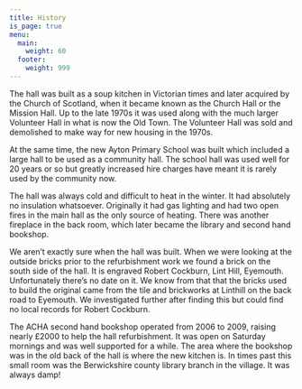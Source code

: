 ```yaml
---
title: History
is_page: true
menu:
  main:
    weight: 60
  footer:
    weight: 999
---
```


The hall was built as a soup kitchen in Victorian times and later acquired by the Church of Scotland, when it became known as the Church Hall or the Mission Hall. Up to the late 1970s it was used along with the much larger Volunteer Hall in what is now the Old Town. The Volunteer Hall was sold and demolished to make way for new housing in the 1970s.

At the same time, the new Ayton Primary School was built which included a large hall to be used as a community hall. The school hall was used well for 20 years or so but greatly increased hire charges have meant it is rarely used by the community now.

The hall was always cold and difficult to heat in the winter. It had absolutely no insulation whatsoever. Originally it had gas lighting and had two open fires in the main hall as the only source of heating. There was another fireplace in the back room, which later became the library and second hand bookshop.

We aren’t exactly sure when the hall was built. When we were looking at the outside bricks prior to the refurbishment work we found a brick on the south side of the hall. It is engraved Robert Cockburn, Lint Hill, Eyemouth. Unfortunately there’s no date on it. We know from that that the bricks used to build the original came from the tile and brickworks at Linthill on the back road to Eyemouth. We investigated further after finding this but could find no local records for Robert Cockburn.

The ACHA second hand bookshop operated from 2006 to 2009, raising nearly £2000 to help the hall refurbishment. It was open on Saturday mornings and was well supported for a while. The area where the bookshop was in the old back of the hall is where the new kitchen is. In times past this small room was the Berwickshire county library branch in the village. It was always damp!
